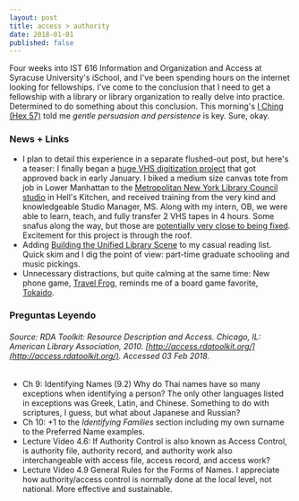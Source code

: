 ```yaml
---
layout: post
title: access > authority
date: 2018-01-01
published: false
---
```


Four weeks into IST 616 Information and Organization and Access at Syracuse University's iSchool, and I've been spending hours on the internet looking for fellowships. I've come to the conclusion that I need to get a fellowship with a library or library organization to really delve into practice. Determined to do something about this conclusion. This morning's [I Ching (Hex 57)](https://en.wikipedia.org/wiki/List_of_hexagrams_of_the_I_Ching#Hexagram_57) told me _gentle persuasion and persistence_ is key. Sure, okay.

### News + Links
* I plan to detail this experience in a separate flushed-out post, but here's a teaser: I finally began a [huge VHS digitization project](https://twitter.com/snewyuen/status/950870344893632515) that got approved back in early January. I biked a medium size canvas tote from job in Lower Manhattan to the [Metropolitan New York Library Council studio](https://metro.org/services/599studio) in Hell's Kitchen, and received training from the very kind and knowledgeable Studio Manager, MS. Along with my intern, OB, we were able to learn, teach, and fully transfer 2 VHS tapes in 4 hours. Some snafus along the way, but those are [potentially very close to being fixed](https://github.com/amiaopensource/vrecord/issues/237). Excitement for this project is through the roof.
* Adding [Building the Unified Library Scene](https://unifiedlibraryscene.blogspot.com/) to my casual reading list. Quick skim and I dig the point of view: part-time graduate schooling and music pickings.
* Unnecessary distractions, but quite calming at the same time: New phone game, [Travel Frog](http://www.bbc.com/news/world-asia-china-42871181), reminds me of a board game favorite, [Tokaido](https://boardgamegeek.com/boardgame/123540/tokaido).


### Preguntas Leyendo
###### Source: _RDA Toolkit: Resource Description and Access_. Chicago, IL: American Library Association, 2010. [http://access.rdatoolkit.org/](http://access.rdatoolkit.org/). Accessed 03 Feb 2018.  

* Ch 9: Identifying Names (9.2) Why do Thai names have so many exceptions when identifying a person? The only other languages listed in exceptions was Greek, Latin, and Chinese. Something to do with scriptures, I guess, but what about Japanese and Russian?
* Ch 10: +1 to the _Identifying Families_ section including my own surname to the Preferred Name examples.
* Lecture Video 4.6: If Authority Control is also known as Access Control, is authority file, authority record, and authority work also interchangeable with access file, access record, and access work?
* Lecture Video 4.9 General Rules for the Forms of Names. I appreciate how authority/access control is normally done at the local level, not national. More effective and sustainable. 



